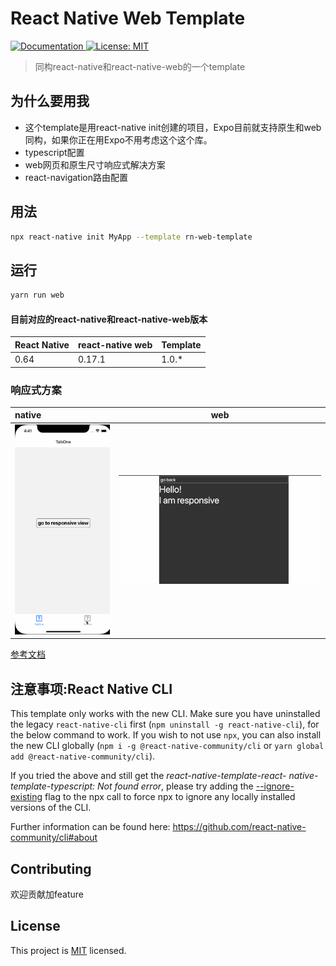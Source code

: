 #  React Native Web Template

<p>
  <a href="https://github.com/282931/rn-web-template#readme">
    <img alt="Documentation" src="https://img.shields.io/badge/documentation-yes-brightgreen.svg" target="_blank" />
  </a>
  <a href="https://github.com/282931/rn-web-template/LICENSE">
    <img alt="License: MIT" src="https://img.shields.io/badge/License-MIT-yellow.svg" target="_blank" />
  </a>
</p>

> 同构react-native和react-native-web的一个template

## 为什么要用我

- 这个template是用react-native init创建的项目，Expo目前就支持原生和web同构，如果你正在用Expo不用考虑这个这个库。
- typescript配置
- web网页和原生尺寸响应式解决方案
- react-navigation路由配置

## 用法

```sh
npx react-native init MyApp --template rn-web-template
```
## 运行

```sh
yarn run web
```

#### 目前对应的react-native和react-native-web版本

| React Native | react-native web | Template |
| ------------ | -------- | -------- |
| 0.64         | 0.17.1   | 1.0.\*   |

### 响应式方案 
| native                               |                       web                        |
| :-------------------------------------- | :-----------------------------------------------: |
| ![web](https://raw.githubusercontent.com/282931/rn-web-template/master/gif/testResponseios.gif)      | ![native](https://raw.githubusercontent.com/282931/rn-web-template/master/gif/testResponseweb.gif)                              |


[参考文档](https://mmazzarolo.com/blog/2021-07-31-react-native-responsive-scaling-on-the-web)


## 注意事项:React Native CLI

This template only works with the new CLI. Make sure you have uninstalled the legacy `react-native-cli` first (`npm uninstall -g react-native-cli`), for the below command to work. If you wish to not use `npx`, you can also install the new CLI globally (`npm i -g @react-native-community/cli` or `yarn global add @react-native-community/cli`).

If you tried the above and still get the *react-native-template-react- native-template-typescript: Not found error*, please try adding the [--ignore-existing](https://github.com/npm/npx#description) flag to the npx call to force npx to ignore any locally installed versions of the CLI.


Further information can be found here: https://github.com/react-native-community/cli#about
## Contributing

欢迎贡献加feature
## License

This project is [MIT](LICENSE) licensed.
